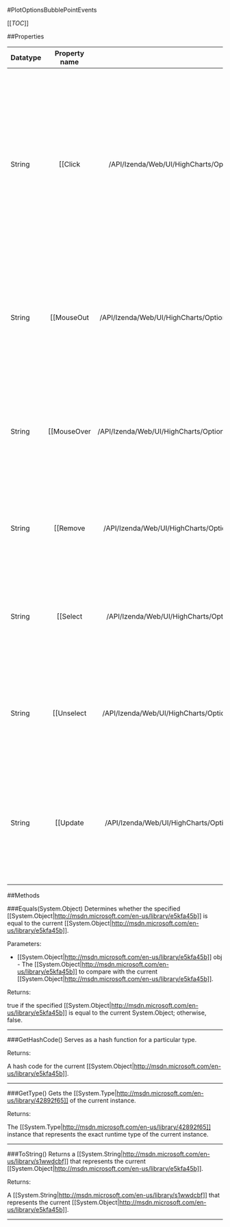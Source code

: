 #PlotOptionsBubblePointEvents

[[_TOC_]]

##Properties

|Datatype|Property name|Property description|Default Value|
|:-------|:----------:|:-----------------:|:-----------:|
|String|[[Click|/API/Izenda/Web/UI/HighCharts/Options/CodeSamples/Izenda_Web_UI_HighCharts_Options_PlotOptionsBubblePointEvents_Click]]|<p></p>Fires when a point is clicked. The <code>this</code> keyword refers to the point object itself. One parameter, <code>event</code>, is passed to the function. This contains common event information based on jQuery or MooTools depending on which library is used as the base for Highcharts.<p></p><p>If the <code>series.allowPointSelect</code> option is true, the default action for the point's click event is to toggle the point's select state. Returning <code>false</code> cansels this action.</p>|null|
|String|[[MouseOut|/API/Izenda/Web/UI/HighCharts/Options/CodeSamples/Izenda_Web_UI_HighCharts_Options_PlotOptionsBubblePointEvents_MouseOut]]| Fires when the mouse leaves the area close to the point. The <code>this</code> keyword refers to the point object itself. One parameter, <code>event</code>, is passed to the function. This contains common event information based on jQuery or MooTools depending on which library is used as the base for Highcharts. |null|
|String|[[MouseOver|/API/Izenda/Web/UI/HighCharts/Options/CodeSamples/Izenda_Web_UI_HighCharts_Options_PlotOptionsBubblePointEvents_MouseOver]]| Fires when the mouse enters the area close to the point. The <code>this</code> keyword refers to the point object itself. One parameter, <code>event</code>, is passed to the function. This contains common event information based on jQuery or MooTools depending on which library is used as the base for Highcharts. |null|
|String|[[Remove|/API/Izenda/Web/UI/HighCharts/Options/CodeSamples/Izenda_Web_UI_HighCharts_Options_PlotOptionsBubblePointEvents_Remove]]| Fires when the point is removed using the <code>.remove()</code> method. The <code>this</code> keyword refers to the point object itself. One parameter, <code>event</code>, is passed to the function. Returning <code>false</code> cancels the operation. |null|
|String|[[Select|/API/Izenda/Web/UI/HighCharts/Options/CodeSamples/Izenda_Web_UI_HighCharts_Options_PlotOptionsBubblePointEvents_Select]]| Fires when the point is selected either programatically or following a click on the point. The <code>this</code> keyword refers to the point object itself. One parameter, <code>event</code>, is passed to the function. Returning <code>false</code> cancels the operation. |null|
|String|[[Unselect|/API/Izenda/Web/UI/HighCharts/Options/CodeSamples/Izenda_Web_UI_HighCharts_Options_PlotOptionsBubblePointEvents_Unselect]]| Fires when the point is unselected either programatically or following a click on the point. The <code>this</code> keyword refers to the point object itself. One parameter, <code>event</code>, is passed to the function. Returning <code>false</code> cancels the operation. |null|
|String|[[Update|/API/Izenda/Web/UI/HighCharts/Options/CodeSamples/Izenda_Web_UI_HighCharts_Options_PlotOptionsBubblePointEvents_Update]]| Fires when the point is updated programmatically through the <code>.update()</code> method. The <code>this</code> keyword refers to the point object itself. One parameter, <code>event</code>, is passed to the function. The new point options can be accessed through <code>event.options</code>. Returning <code>false</code> cancels the operation. |null|


##Methods

###Equals(System.Object)
Determines whether the specified [[System.Object|http://msdn.microsoft.com/en-us/library/e5kfa45b]] is equal to the current [[System.Object|http://msdn.microsoft.com/en-us/library/e5kfa45b]].

Parameters: 

* [[System.Object|http://msdn.microsoft.com/en-us/library/e5kfa45b]] obj  - The [[System.Object|http://msdn.microsoft.com/en-us/library/e5kfa45b]] to compare with the current [[System.Object|http://msdn.microsoft.com/en-us/library/e5kfa45b]].





Returns:

true if the specified [[System.Object|http://msdn.microsoft.com/en-us/library/e5kfa45b]] is equal to the current System.Object; otherwise, false.


---


###GetHashCode()
 Serves as a hash function for a particular type.  





Returns:

A hash code for the current [[System.Object|http://msdn.microsoft.com/en-us/library/e5kfa45b]].


---


###GetType()
Gets the [[System.Type|http://msdn.microsoft.com/en-us/library/42892f65]] of the current instance.





Returns:

The [[System.Type|http://msdn.microsoft.com/en-us/library/42892f65]] instance that represents the exact runtime type of the current instance.


---


###ToString()
Returns a [[System.String|http://msdn.microsoft.com/en-us/library/s1wwdcbf]] that represents the current [[System.Object|http://msdn.microsoft.com/en-us/library/e5kfa45b]].





Returns:

A [[System.String|http://msdn.microsoft.com/en-us/library/s1wwdcbf]] that represents the current [[System.Object|http://msdn.microsoft.com/en-us/library/e5kfa45b]].


---


